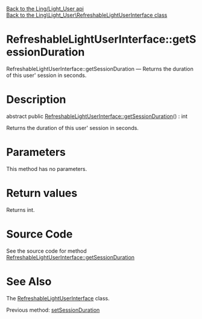 [Back to the Ling/Light_User api](https://github.com/lingtalfi/Light_User/blob/master/doc/api/Ling/Light_User.md)<br>
[Back to the Ling\Light_User\RefreshableLightUserInterface class](https://github.com/lingtalfi/Light_User/blob/master/doc/api/Ling/Light_User/RefreshableLightUserInterface.md)


RefreshableLightUserInterface::getSessionDuration
================



RefreshableLightUserInterface::getSessionDuration — Returns the duration of this user' session in seconds.




Description
================


abstract public [RefreshableLightUserInterface::getSessionDuration](https://github.com/lingtalfi/Light_User/blob/master/doc/api/Ling/Light_User/RefreshableLightUserInterface/getSessionDuration.md)() : int




Returns the duration of this user' session in seconds.




Parameters
================

This method has no parameters.


Return values
================

Returns int.








Source Code
===========
See the source code for method [RefreshableLightUserInterface::getSessionDuration](https://github.com/lingtalfi/Light_User/blob/master/RefreshableLightUserInterface.php#L40-L40)


See Also
================

The [RefreshableLightUserInterface](https://github.com/lingtalfi/Light_User/blob/master/doc/api/Ling/Light_User/RefreshableLightUserInterface.md) class.

Previous method: [setSessionDuration](https://github.com/lingtalfi/Light_User/blob/master/doc/api/Ling/Light_User/RefreshableLightUserInterface/setSessionDuration.md)<br>

